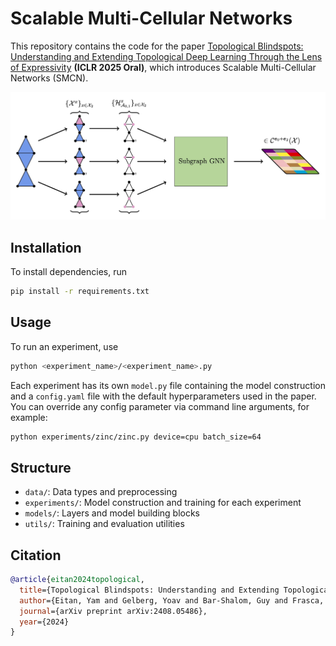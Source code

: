 # Scalable Multi-Cellular Networks
This repository contains the code for the paper [Topological Blindspots: Understanding and Extending Topological Deep Learning Through the Lens of Expressivity](https://arxiv.org/abs/2408.05486) **(ICLR 2025 Oral)**, which introduces Scalable Multi-Cellular Networks (SMCN).

<p align="center">
  <img src="assets/scl.jpg" width="800">
</p>

## Installation

To install dependencies, run

```bash
pip install -r requirements.txt
```

## Usage

To run an experiment, use

```bash
python <experiment_name>/<experiment_name>.py
```

Each experiment has its own `model.py` file containing the model construction and a `config.yaml` file with the default hyperparameters used in the paper. You can override any config parameter via command line arguments, for example:

```bash
python experiments/zinc/zinc.py device=cpu batch_size=64
```

## Structure

- `data/`: Data types and preprocessing
- `experiments/`: Model construction and training for each experiment
- `models/`: Layers and model building blocks
- `utils/`: Training and evaluation utilities

## Citation

```bibtex
@article{eitan2024topological,
  title={Topological Blindspots: Understanding and Extending Topological Deep Learning Through the Lens of Expressivity},
  author={Eitan, Yam and Gelberg, Yoav and Bar-Shalom, Guy and Frasca, Fabrizio and Bronstein, Michael and Maron, Haggai},
  journal={arXiv preprint arXiv:2408.05486},
  year={2024}
}
```